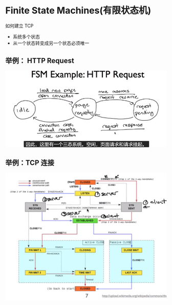 # Finite State Machines(有限状态机)
如何建立 TCP
- 系统多个状态
- 从一个状态转变成另一个状态必须唯一

## 举例： HTTP Request
![http request](fsmhttp.png)

## 举例：TCP 连接
![tcp connection](tcpConnection.png)